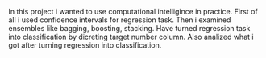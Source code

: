 In this project i wanted to use computational intelligince in practice. First of all i used confidence intervals for regression task. Then i examined ensembles like bagging, boosting, stacking. Have turned regression task into classification by dicreting target number column. Also analized what i got after turning regression into classification.
